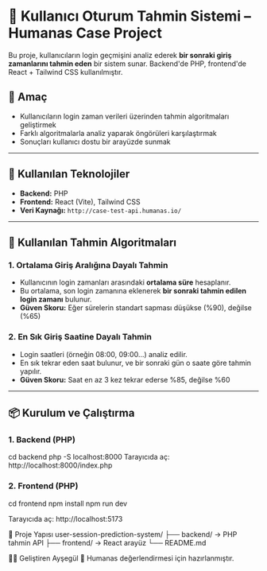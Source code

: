 # 🧠 Kullanıcı Oturum Tahmin Sistemi – Humanas Case Project

Bu proje, kullanıcıların login geçmişini analiz ederek **bir sonraki giriş zamanlarını tahmin eden** bir sistem sunar. Backend'de PHP, frontend'de React + Tailwind CSS kullanılmıştır.

## 🎯 Amaç

- Kullanıcıların login zaman verileri üzerinden tahmin algoritmaları geliştirmek
- Farklı algoritmalarla analiz yaparak öngörüleri karşılaştırmak
- Sonuçları kullanıcı dostu bir arayüzde sunmak

---

## 🔧 Kullanılan Teknolojiler

- **Backend:** PHP
- **Frontend:** React (Vite), Tailwind CSS
- **Veri Kaynağı:** `http://case-test-api.humanas.io/`

---

## 🧮 Kullanılan Tahmin Algoritmaları

### 1. Ortalama Giriş Aralığına Dayalı Tahmin

- Kullanıcının login zamanları arasındaki **ortalama süre** hesaplanır.
- Bu ortalama, son login zamanına eklenerek **bir sonraki tahmin edilen login zamanı** bulunur.
- **Güven Skoru:** Eğer sürelerin standart sapması düşükse (%90), değilse (%65)

### 2. En Sık Giriş Saatine Dayalı Tahmin

- Login saatleri (örneğin 08:00, 09:00...) analiz edilir.
- En sık tekrar eden saat bulunur, ve bir sonraki gün o saate göre tahmin yapılır.
- **Güven Skoru:** Saat en az 3 kez tekrar ederse %85, değilse %60

---

## 📦 Kurulum ve Çalıştırma

### 1. Backend (PHP)
cd backend
php -S localhost:8000
Tarayıcıda aç: http://localhost:8000/index.php

### 2. Frontend (PHP)
cd frontend
npm install
npm run dev

Tarayıcıda aç: http://localhost:5173

📁 Proje Yapısı
user-session-prediction-system/
├── backend/       → PHP tahmin API
├── frontend/      → React arayüz
└── README.md

👩‍💻 Geliştiren
Ayşegül 🌟
Humanas değerlendirmesi için hazırlanmıştır.